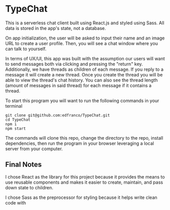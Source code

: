 # TypeChat
This is a serverless chat client built using React.js and styled using Sass. All data is stored in the app's state, not a database.

On app initialization, the user will be asked to input their name and an image URL to create a user profile. Then, you will see a chat window where you can talk to yourself.

In terms of UX/UI, this app was built with the assumption our users will want to send messages both via clicking and pressing the "return" key.
Additionally, we have threads as children of each message. If you reply to a message it will create a new thread. Once you create the thread you will be able to view the thread's chat history. You can also see the thread length (amount of messages in said thread) for each message if it contains a thread.

To start this program you will want to run the following commands in your terminal
```
git clone git@github.com:edfranco/TypeChat.git
cd TypeChat
npm i
npm start
```

The commands will clone this repo, change the directory to the repo, install dependencies, then run the program in your browser leveraging a local server from your computer.

## Final Notes
I chose React as the library for this project because it provides the means to use reusable components and makes it easier to create, maintain, and pass down state to children.

I chose Sass as the preprocessor for styling because it helps write clean code with 
